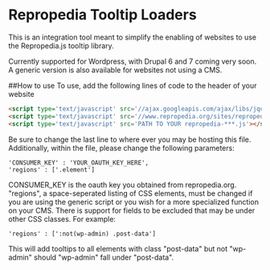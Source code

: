 Repropedia Tooltip Loaders
==============
This is an integration tool meant to simplify the enabling of websites to use the Repropedia.js tooltip library.

Currently supported for Wordpress, with Drupal 6 and 7 coming very soon. A generic version is also available for websites not using a CMS.

##How to use
To use, add the following lines of code to the header of your website
```html
<script type='text/javascript' src='//ajax.googleapis.com/ajax/libs/jquery/1.7.1/jquery.min.js'></script>
<script type='text/javascript' src='//www.repropedia.org/sites/repropedia/clients/js/jquery.tools.min.js'></script>
<script type='text/javascript' src='PATH TO YOUR repropedia-***.js'></script>
```

Be sure to change the last line to where ever you may be hosting this file. Additionally, within the file, please change the following parameters:

	'CONSUMER_KEY' : 'YOUR_OAUTH_KEY_HERE',
	'regions' : ['.element']

CONSUMER_KEY is the oauth key you obtained from repropedia.org. "regions", a space-seperated listing of CSS elements, must be changed if you are using the generic script or you wish for a more specialized function on your CMS. There is support for fields to be excluded that may be under other CSS classes. For example:
    
	'regions' : [':not(wp-admin) .post-data']

This will add tooltips to all elements with class "post-data" but not "wp-admin" should "wp-admin" fall under "post-data".